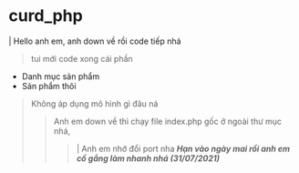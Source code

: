 # curd_php
| Hello anh em, anh down về rồi code tiếp nhá
> tui mới code xong cái phần
+ Danh mục sản phẩm
+ Sản phẩm thôi
> Không áp dụng mô hình gì đâu ná
>> Anh em down về thì chạy file index.php gốc ở ngoài thư mục nhá,
>>>| Anh em nhớ đổi port nha
>>***Hạn vào ngày mai rồi anh em cố gắng làm nhanh nhá (31/07/2021)***
